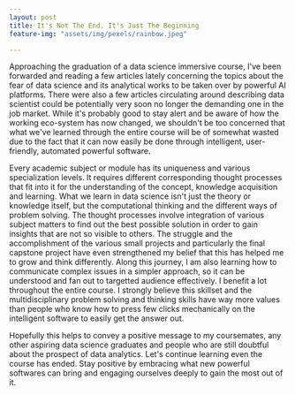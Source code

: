 ```yaml
---
layout: post
title: It's Not The End. It's Just The Beginning
feature-img: "assets/img/pexels/rainbow.jpeg"

---
```


  Approaching the graduation of a data science immersive course, I've been forwarded and reading a few articles lately concerning the topics about the fear of data science and its analytical works to be taken over by powerful AI platforms. There were also a few articles circulating around describing data scientist could be potentially very soon no longer the demanding one in the job market. While it's probably good to stay alert and be aware of how the working eco-system has now changed, we shouldn't be too concerned that what we've learned through the entire course will be of somewhat wasted due to the fact that it can now easily be done through intelligent, user-friendly, automated powerful software. 

  Every academic subject or module has its uniqueness and various specialization levels. It requires different corresponding thought processes that fit into it for the understanding of the concept, knowledge acquisition and learning. What we learn in data science isn't just the theory or knowledge itself, but the computational thinking and the different ways of problem solving. The thought processes involve integration of various subject matters to find out the best possible solution in order to gain insights that are not so visible to others. The struggle and the accomplishment of the various small projects and particularly the final capstone project have even strengthened my belief that this has helped me to grow and think differently. Along this journey, I am also learning how to communicate complex issues in a simpler approach, so it can be understood and fan out to targetted audience effectively. I benefit a lot throughout the entire course. I strongly believe this skillset and the multidisciplinary problem solving and thinking skills have way more values than people who know how to press few clicks mechanically on the intelligent software to easily get the answer out.

  Hopefully this helps to convey a positive message to my coursemates, any other aspiring data science graduates and people who are still doubtful about the prospect of data analytics. Let's continue learning even the course has ended. Stay positive by embracing what new powerful softwares can bring and engaging ourselves deeply to gain the most out of it.

